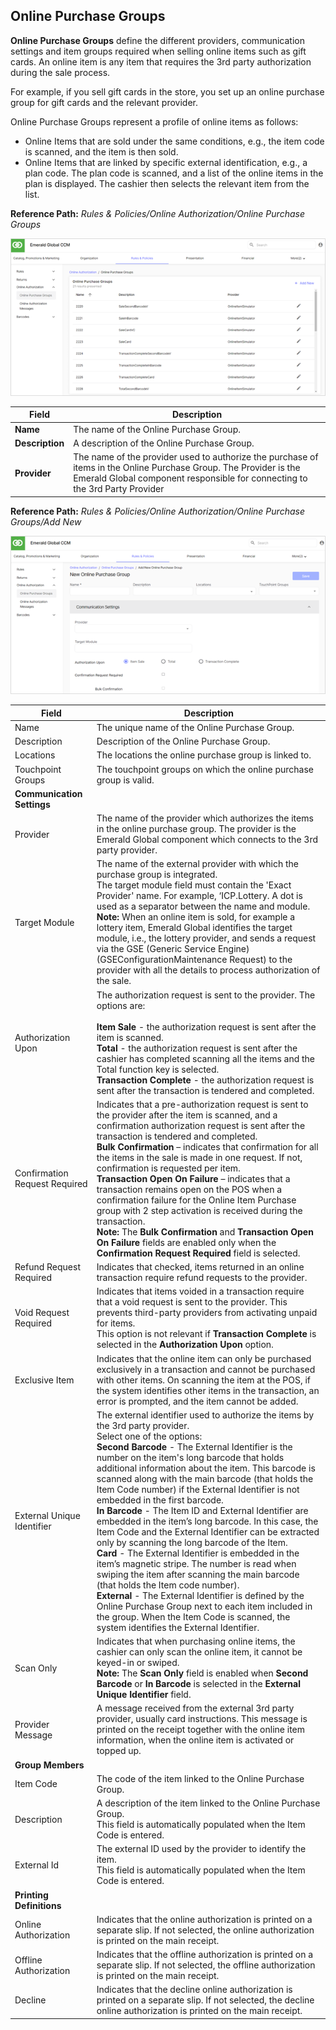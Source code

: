 ## Online Purchase Groups

**Online Purchase Groups** define the different providers, communication settings and item groups required when selling online items such as gift cards. An online item is any item that requires the 3rd party authorization during the sale process.

For example, if you sell gift cards in the store, you set up an online purchase group for gift cards and the relevant provider.

Online Purchase Groups represent a profile of online items as follows:

* Online Items that are sold under the same conditions, e.g., the item code is scanned, and the item is then sold.
* Online Items that are linked by specific external identification, e.g., a plan code. The plan code is scanned, and a list of the online items in the plan is displayed. The cashier then selects the relevant item from the list.

**Reference Path:** *Rules & Policies/Online Authorization/Online Purchase Groups*

![Online Purchase Groups Screen](/Images/OnlinePurchaseGroupsScreen.png)

|**Field**|**Description**|
|---------|----------|
|**Name**|The name of the Online Purchase Group.|
|**Description**|A description of the Online Purchase Group.
|**Provider**|The name of the provider used to authorize the purchase of items in the Online Purchase Group. The Provider is the Emerald Global component responsible for connecting to the 3rd Party Provider|

**Reference Path:** *Rules & Policies/Online Authorization/Online Purchase Groups/Add New*

![Online Purchase Group Form](/Images/OnlinePurchaseGroupForm.png)

|**Field**|**Description**|
|---------|----------|
|Name|The unique name of the Online Purchase Group.|
|Description|Description of the Online Purchase Group.|
|Locations|The locations the online purchase group is linked to.|
|Touchpoint Groups|The touchpoint groups on which the online purchase group is valid.|
|**Communication Settings**||
|Provider|The name of the provider which authorizes the items in the online purchase group. The provider is the Emerald Global component which connects to the 3rd party provider.|
|Target Module|The name of the external provider with which the purchase group is integrated.<BR>The target module field must contain the 'Exact Provider' name. For example, ‘ICP.Lottery. A dot is used as a separator between the name and module.<BR>**Note:** When an online item is sold, for example a lottery item, Emerald Global identifies the target module, i.e., the lottery provider, and sends a request via the GSE (Generic Service Engine) (GSEConfigurationMaintenance Request) to the provider with all the details to process authorization of the sale.|
|Authorization Upon|The authorization request is sent to the provider. The options are:<BR><BR>**Item Sale** - the authorization request is sent after the item is scanned.<BR>**Total** - the authorization request is sent after the cashier has completed scanning all the items and the Total function key is selected.<BR>**Transaction Complete** - the authorization request is sent after the transaction is tendered and completed.|
|Confirmation Request Required|Indicates that a pre-authorization request is sent to the provider after the item is scanned, and a confirmation authorization request is sent after the transaction is tendered and completed.<BR>**Bulk Confirmation** – indicates that confirmation for all the items in the sale is made in one request. If not, confirmation is requested per item.<BR>**Transaction Open On Failure** – indicates that a transaction remains open on the POS when a confirmation failure for the Online Item Purchase group with 2 step activation is received during the transaction.<BR>**Note:** The **Bulk Confirmation** and **Transaction Open On Failure** fields are enabled only when the **Confirmation Request Required** field is selected.|
|Refund Request Required|Indicates that checked, items returned in an online transaction require refund requests to the provider.|
|Void Request Required|Indicates that items voided in a transaction require that a void request is sent to the provider. This prevents third-party providers from activating unpaid for items.<BR>This option is not relevant if **Transaction Complete** is selected in the **Authorization Upon** option.|
|Exclusive Item|Indicates that the online item can only be purchased exclusively in a transaction and cannot be purchased with other items. On scanning the item at the POS, if the system identifies other items in the transaction, an error is prompted, and the item cannot be added.|
|External Unique Identifier|The external identifier used to authorize the items by the 3rd party provider.<BR>Select one of the options:<BR>**Second Barcode** - The External Identifier is the number on the item's long barcode that holds additional information about the item. This barcode is scanned along with the main barcode (that holds the Item Code number) if the External Identifier is not embedded in the first barcode.<BR>**In Barcode** - The Item ID and External Identifier are embedded in the item’s long barcode. In this case, the Item Code and the External Identifier can be extracted only by scanning the long barcode of the Item.<BR>**Card** - The External Identifier is embedded in the item’s magnetic stripe. The number is read when swiping the item after scanning the main barcode (that holds the Item code number).<BR>**External** - The External Identifier is defined by the Online Purchase Group next to each item included in the group. When the Item Code is scanned, the system identifies the External Identifier.|
|Scan Only|Indicates that when purchasing online items, the cashier can only scan the online item, it cannot be keyed-in or swiped.<BR>**Note:** The **Scan Only** field is enabled when **Second Barcode** or **In Barcode** is selected in the **External Unique Identifier** field.|
|Provider Message|A message received from the external 3rd party provider, usually card instructions. This message is printed on the receipt together with the online item information, when the online item is activated or topped up.|
|**Group Members**||
|Item Code|The code of the item linked to the Online Purchase Group.|
|Description|A description of the item linked to the Online Purchase Group.<BR>This field is automatically populated when the Item Code is entered.|
|External Id|The external ID used by the provider to identify the item.<BR>This field is automatically populated when the Item Code is entered.|
|**Printing Definitions**||
|Online Authorization|Indicates that the online authorization is printed on a separate slip. If not selected, the online authorization is printed on the main receipt.|
|Offline Authorization|Indicates that the offline authorization is printed on a separate slip. If not selected, the offline authorization is printed on the main receipt.|
|Decline|Indicates that the decline online authorization is printed on a separate slip. If not selected, the decline online authorization is printed on the main receipt.|